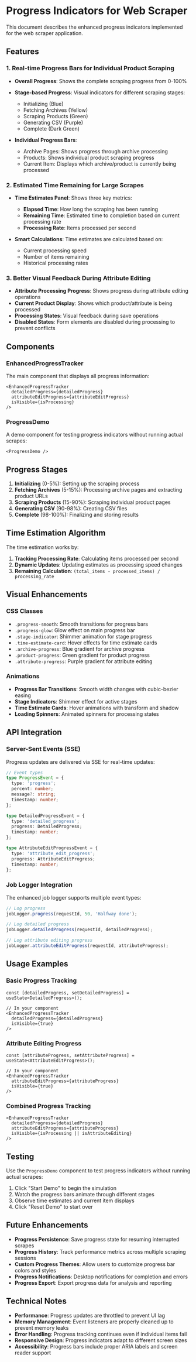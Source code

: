 # Progress Indicators for Web Scraper

This document describes the enhanced progress indicators implemented for the web scraper application.

## Features

### 1. Real-time Progress Bars for Individual Product Scraping

- **Overall Progress**: Shows the complete scraping progress from 0-100%
- **Stage-based Progress**: Visual indicators for different scraping stages:
  - Initializing (Blue)
  - Fetching Archives (Yellow)
  - Scraping Products (Green)
  - Generating CSV (Purple)
  - Complete (Dark Green)

- **Individual Progress Bars**:
  - Archive Pages: Shows progress through archive processing
  - Products: Shows individual product scraping progress
  - Current Item: Displays which archive/product is currently being processed

### 2. Estimated Time Remaining for Large Scrapes

- **Time Estimates Panel**: Shows three key metrics:
  - **Elapsed Time**: How long the scraping has been running
  - **Remaining Time**: Estimated time to completion based on current processing rate
  - **Processing Rate**: Items processed per second

- **Smart Calculations**: Time estimates are calculated based on:
  - Current processing speed
  - Number of items remaining
  - Historical processing rates

### 3. Better Visual Feedback During Attribute Editing

- **Attribute Processing Progress**: Shows progress during attribute editing operations
- **Current Product Display**: Shows which product/attribute is being processed
- **Processing States**: Visual feedback during save operations
- **Disabled States**: Form elements are disabled during processing to prevent conflicts

## Components

### EnhancedProgressTracker

The main component that displays all progress information:

```tsx
<EnhancedProgressTracker
  detailedProgress={detailedProgress}
  attributeEditProgress={attributeEditProgress}
  isVisible={isProcessing}
/>
```

### ProgressDemo

A demo component for testing progress indicators without running actual scrapes:

```tsx
<ProgressDemo />
```

## Progress Stages

1. **Initializing** (0-5%): Setting up the scraping process
2. **Fetching Archives** (5-15%): Processing archive pages and extracting product URLs
3. **Scraping Products** (15-90%): Scraping individual product pages
4. **Generating CSV** (90-98%): Creating CSV files
5. **Complete** (98-100%): Finalizing and storing results

## Time Estimation Algorithm

The time estimation works by:

1. **Tracking Processing Rate**: Calculating items processed per second
2. **Dynamic Updates**: Updating estimates as processing speed changes
3. **Remaining Calculation**: `(total_items - processed_items) / processing_rate`

## Visual Enhancements

### CSS Classes

- `.progress-smooth`: Smooth transitions for progress bars
- `.progress-glow`: Glow effect on main progress bar
- `.stage-indicator`: Shimmer animation for stage progress
- `.time-estimate-card`: Hover effects for time estimate cards
- `.archive-progress`: Blue gradient for archive progress
- `.product-progress`: Green gradient for product progress
- `.attribute-progress`: Purple gradient for attribute editing

### Animations

- **Progress Bar Transitions**: Smooth width changes with cubic-bezier easing
- **Stage Indicators**: Shimmer effect for active stages
- **Time Estimate Cards**: Hover animations with transform and shadow
- **Loading Spinners**: Animated spinners for processing states

## API Integration

### Server-Sent Events (SSE)

Progress updates are delivered via SSE for real-time updates:

```typescript
// Event types
type ProgressEvent = {
  type: 'progress';
  percent: number;
  message?: string;
  timestamp: number;
};

type DetailedProgressEvent = {
  type: 'detailed_progress';
  progress: DetailedProgress;
  timestamp: number;
};

type AttributeEditProgressEvent = {
  type: 'attribute_edit_progress';
  progress: AttributeEditProgress;
  timestamp: number;
};
```

### Job Logger Integration

The enhanced job logger supports multiple event types:

```typescript
// Log progress
jobLogger.progress(requestId, 50, 'Halfway done');

// Log detailed progress
jobLogger.detailedProgress(requestId, detailedProgress);

// Log attribute editing progress
jobLogger.attributeEditProgress(requestId, attributeProgress);
```

## Usage Examples

### Basic Progress Tracking

```tsx
const [detailedProgress, setDetailedProgress] = useState<DetailedProgress>();

// In your component
<EnhancedProgressTracker
  detailedProgress={detailedProgress}
  isVisible={true}
/>
```

### Attribute Editing Progress

```tsx
const [attributeProgress, setAttributeProgress] = useState<AttributeEditProgress>();

// In your component
<EnhancedProgressTracker
  attributeEditProgress={attributeProgress}
  isVisible={true}
/>
```

### Combined Progress Tracking

```tsx
<EnhancedProgressTracker
  detailedProgress={detailedProgress}
  attributeEditProgress={attributeProgress}
  isVisible={isProcessing || isAttributeEditing}
/>
```

## Testing

Use the `ProgressDemo` component to test progress indicators without running actual scrapes:

1. Click "Start Demo" to begin the simulation
2. Watch the progress bars animate through different stages
3. Observe time estimates and current item displays
4. Click "Reset Demo" to start over

## Future Enhancements

- **Progress Persistence**: Save progress state for resuming interrupted scrapes
- **Progress History**: Track performance metrics across multiple scraping sessions
- **Custom Progress Themes**: Allow users to customize progress bar colors and styles
- **Progress Notifications**: Desktop notifications for completion and errors
- **Progress Export**: Export progress data for analysis and reporting

## Technical Notes

- **Performance**: Progress updates are throttled to prevent UI lag
- **Memory Management**: Event listeners are properly cleaned up to prevent memory leaks
- **Error Handling**: Progress tracking continues even if individual items fail
- **Responsive Design**: Progress indicators adapt to different screen sizes
- **Accessibility**: Progress bars include proper ARIA labels and screen reader support
